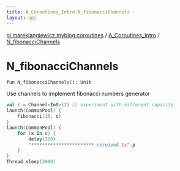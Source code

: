 ```yaml
---
title: A_Coroutines_Intro.N_fibonacciChannels - 
layout: api
---
```


<div class='api-docs-breadcrumbs'><a href="../index.html">pl.mareklangiewicz.myblog.coroutines</a> / <a href="index.html">A_Coroutines_Intro</a> / <a href=".">N_fibonacciChannels</a></div>

# N_fibonacciChannels

<div class="signature"><code><span class="keyword">fun </span><span class="identifier">N_fibonacciChannels</span><span class="symbol">(</span><span class="symbol">)</span><span class="symbol">: </span><span class="identifier">Unit</span></code></div>

Use channels to implement fibonacci numbers generator

``` kotlin
val c = Channel<Int>(2) // experiment with different capacity
launch(CommonPool) {
    fibonacci(10, c)
}
launch(CommonPool) {
    for (x in c) {
        delay(300)
        "*********************** received $x".p
    }
}
Thread.sleep(3000)
```

